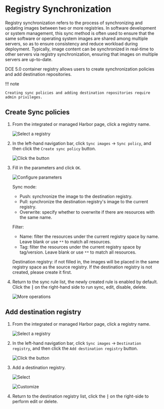 # Registry Synchronization

Registry synchronization refers to the process of synchronizing and updating images between two or more registries. 
In software development or system management, this sync method is often used to ensure that the same software or operating system images are shared among multiple servers, 
so as to ensure consistency and reduce workload during deployment. Typically, image content can be synchronized in real-time to other servers via registry synchronization, 
ensuring that images on multiple servers are up-to-date.

DCE 5.0 container registry allows users to create synchronization policies and add destination repositories.

!!! note

    Creating sync policies and adding destination repositories require admin privileges.

## Create Sync policies

1. From the integrated or managed Harbor page, click a registry name.

    ![Select a registry](https://docs.daocloud.io/daocloud-docs-images/docs/en/docs/kangaroo/images/sync00.png)

2. In the left-hand navigation bar, click `Sync images` -> `Sync policy`, and then click the `Create sync policy` button.

    ![Click the button](https://docs.daocloud.io/daocloud-docs-images/docs/en/docs/kangaroo/images/sync01.png)

3. Fill in the parameters and click `OK`.

    ![Configure parameters](https://docs.daocloud.io/daocloud-docs-images/docs/en/docs/kangaroo/images/sync02.png)

    Sync mode:
    - Push: synchronize the image to the destination registry.
    - Pull: synchronize the destination registry's image to the current registry.
    - Overwrite: specify whether to overwrite if there are resources with the same name.
    
    Filter:
    - Name: filter the resources under the current registry space by name. Leave blank or use `**` to match all resources.
    - Tag: filter the resources under the current registry space by tag/version. Leave blank or use `**` to match all resources.
    
    Destination registry: if not filled in, the images will be placed in the same registry space as the source registry.
If the destination registry is not created, please create it first.

4. Return to the sync rule list, the newly created rule is enabled by default. Click the `┇` on the right-hand side to run sync, edit, disable, delete.

    ![More operations](https://docs.daocloud.io/daocloud-docs-images/docs/en/docs/kangaroo/images/sync03.png)

## Add destination registry

1. From the integrated or managed Harbor page, click a registry name.

    ![Select a registry](https://docs.daocloud.io/daocloud-docs-images/docs/en/docs/kangaroo/images/sync00.png)

2. In the left-hand navigation bar, click `Sync images` -> `Destination registry`, and then click the `Add destination registry` button.

    ![Click the button](https://docs.daocloud.io/daocloud-docs-images/docs/en/docs/kangaroo/images/target01.png)

3. Add a destination registry.

    ![Select](https://docs.daocloud.io/daocloud-docs-images/docs/en/docs/kangaroo/images/target02.png)

    ![Customize](https://docs.daocloud.io/daocloud-docs-images/docs/en/docs/kangaroo/images/target03.png)

4. Return to the destination registry list, click the `┇` on the right-side to perform edit or delete.
